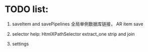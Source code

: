 TODO list:
============
1. saveItem and savePipelines
全局单例数据库链接，
AR item save

2. selector help: HtmlXPathSelector
extract_one
strip and join

3. settings



